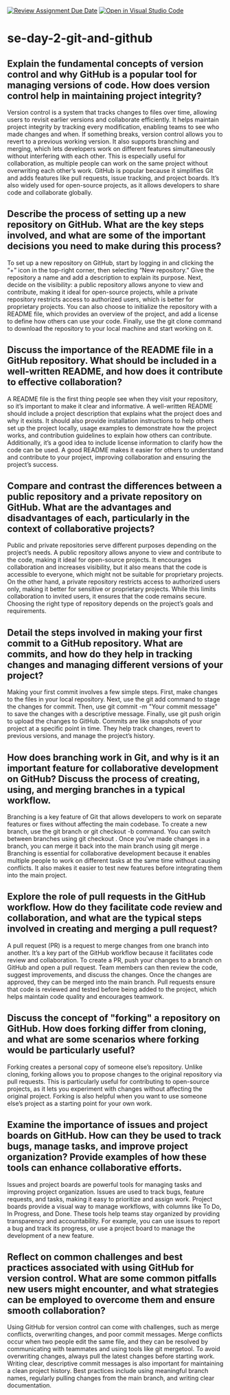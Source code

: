 [![Review Assignment Due Date](https://classroom.github.com/assets/deadline-readme-button-22041afd0340ce965d47ae6ef1cefeee28c7c493a6346c4f15d667ab976d596c.svg)](https://classroom.github.com/a/8wgCKhpZ)
[![Open in Visual Studio Code](https://classroom.github.com/assets/open-in-vscode-2e0aaae1b6195c2367325f4f02e2d04e9abb55f0b24a779b69b11b9e10269abc.svg)](https://classroom.github.com/online_ide?assignment_repo_id=18378297&assignment_repo_type=AssignmentRepo)
# se-day-2-git-and-github
## Explain the fundamental concepts of version control and why GitHub is a popular tool for managing versions of code. How does version control help in maintaining project integrity?

Version control is a system that tracks changes to files over time, allowing users to revisit earlier versions and collaborate efficiently. It helps maintain project integrity by tracking every modification, enabling teams to see who made changes and when. If something breaks, version control allows you to revert to a previous working version. It also supports branching and merging, which lets developers work on different features simultaneously without interfering with each other. This is especially useful for collaboration, as multiple people can work on the same project without overwriting each other’s work. GitHub is popular because it simplifies Git and adds features like pull requests, issue tracking, and project boards. It’s also widely used for open-source projects, as it allows developers to share code and collaborate globally.

## Describe the process of setting up a new repository on GitHub. What are the key steps involved, and what are some of the important decisions you need to make during this process?

To set up a new repository on GitHub, start by logging in and clicking the “+” icon in the top-right corner, then selecting “New repository.” Give the repository a name and add a description to explain its purpose. Next, decide on the visibility: a public repository allows anyone to view and contribute, making it ideal for open-source projects, while a private repository restricts access to authorized users, which is better for proprietary projects. You can also choose to initialize the repository with a README file, which provides an overview of the project, and add a license to define how others can use your code. Finally, use the git clone command to download the repository to your local machine and start working on it.

## Discuss the importance of the README file in a GitHub repository. What should be included in a well-written README, and how does it contribute to effective collaboration?
A README file is the first thing people see when they visit your repository, so it’s important to make it clear and informative. A well-written README should include a project description that explains what the project does and why it exists. It should also provide installation instructions to help others set up the project locally, usage examples to demonstrate how the project works, and contribution guidelines to explain how others can contribute. Additionally, it’s a good idea to include license information to clarify how the code can be used. A good README makes it easier for others to understand and contribute to your project, improving collaboration and ensuring the project’s success.

## Compare and contrast the differences between a public repository and a private repository on GitHub. What are the advantages and disadvantages of each, particularly in the context of collaborative projects?

Public and private repositories serve different purposes depending on the project’s needs. A public repository allows anyone to view and contribute to the code, making it ideal for open-source projects. It encourages collaboration and increases visibility, but it also means that the code is accessible to everyone, which might not be suitable for proprietary projects. On the other hand, a private repository restricts access to authorized users only, making it better for sensitive or proprietary projects. While this limits collaboration to invited users, it ensures that the code remains secure. Choosing the right type of repository depends on the project’s goals and requirements.

## Detail the steps involved in making your first commit to a GitHub repository. What are commits, and how do they help in tracking changes and managing different versions of your project?

Making your first commit involves a few simple steps. First, make changes to the files in your local repository. Next, use the git add <file> command to stage the changes for commit. Then, use git commit -m "Your commit message" to save the changes with a descriptive message. Finally, use git push origin <branch> to upload the changes to GitHub. Commits are like snapshots of your project at a specific point in time. They help track changes, revert to previous versions, and manage the project’s history. 


## How does branching work in Git, and why is it an important feature for collaborative development on GitHub? Discuss the process of creating, using, and merging branches in a typical workflow.

Branching is a key feature of Git that allows developers to work on separate features or fixes without affecting the main codebase. To create a new branch, use the git branch <branch-name> or git checkout -b <branch-name> command. You can switch between branches using git checkout <branch-name>. Once you’ve made changes in a branch, you can merge it back into the main branch using git merge <branch-name>. Branching is essential for collaborative development because it enables multiple people to work on different tasks at the same time without causing conflicts. It also makes it easier to test new features before integrating them into the main project.

## Explore the role of pull requests in the GitHub workflow. How do they facilitate code review and collaboration, and what are the typical steps involved in creating and merging a pull request?

A pull request (PR) is a request to merge changes from one branch into another. It’s a key part of the GitHub workflow because it facilitates code review and collaboration. To create a PR, push your changes to a branch on GitHub and open a pull request. Team members can then review the code, suggest improvements, and discuss the changes. Once the changes are approved, they can be merged into the main branch. Pull requests ensure that code is reviewed and tested before being added to the project, which helps maintain code quality and encourages teamwork.


## Discuss the concept of "forking" a repository on GitHub. How does forking differ from cloning, and what are some scenarios where forking would be particularly useful?

Forking creates a personal copy of someone else’s repository. Unlike cloning, forking allows you to propose changes to the original repository via pull requests. This is particularly useful for contributing to open-source projects, as it lets you experiment with changes without affecting the original project. Forking is also helpful when you want to use someone else’s project as a starting point for your own work. 

## Examine the importance of issues and project boards on GitHub. How can they be used to track bugs, manage tasks, and improve project organization? Provide examples of how these tools can enhance collaborative efforts.

Issues and project boards are powerful tools for managing tasks and improving project organization. Issues are used to track bugs, feature requests, and tasks, making it easy to prioritize and assign work. Project boards provide a visual way to manage workflows, with columns like To Do, In Progress, and Done. These tools help teams stay organized by providing transparency and accountability. For example, you can use issues to report a bug and track its progress, or use a project board to manage the development of a new feature. 

## Reflect on common challenges and best practices associated with using GitHub for version control. What are some common pitfalls new users might encounter, and what strategies can be employed to overcome them and ensure smooth collaboration?

Using GitHub for version control can come with challenges, such as merge conflicts, overwriting changes, and poor commit messages. Merge conflicts occur when two people edit the same file, and they can be resolved by communicating with teammates and using tools like git mergetool. To avoid overwriting changes, always pull the latest changes before starting work. Writing clear, descriptive commit messages is also important for maintaining a clean project history. Best practices include using meaningful branch names, regularly pulling changes from the main branch, and writing clear documentation. 
